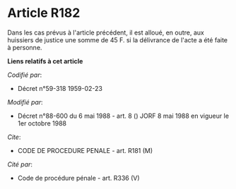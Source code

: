 # Article R182

Dans les cas prévus à l'article précédent, il est alloué, en outre, aux huissiers de justice une somme de 45 F. si la
délivrance de l'acte a été faite à personne.

**Liens relatifs à cet article**

_Codifié par_:

  - Décret n°59-318 1959-02-23

_Modifié par_:

  - Décret n°88-600 du 6 mai 1988 - art. 8 () JORF 8 mai 1988 en vigueur le 1er octobre 1988

_Cite_:

  - CODE DE PROCEDURE PENALE - art. R181 (M)

_Cité par_:

  - Code de procédure pénale - art. R336 (V)
